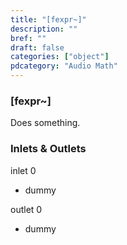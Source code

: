 ```yaml
---
title: "[fexpr~]"
description: ""
bref: ""
draft: false
categories: ["object"]
pdcategory: "Audio Math"
---
```


### [fexpr~]

Does something.

### Inlets & Outlets

inlet 0

 - dummy

outlet 0

 - dummy
 
